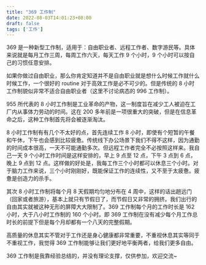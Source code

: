 ```yaml
---
title: "369 工作制"
date: 2022-08-03T14:01:23+08:00
draft: false
tags: ['工作']
---
```


369 是一种新型工作制，适用于：自由职业者、远程工作者、数字游民等。具体来说就是每月工作三周，每周工作六天，每天工作 9 个小时，9 个小时可以按自己的习惯任意安排。

如果你做过自由职业，那么你肯定知道并不是自由职业就是想什么时候工作就什么时候工作，一个很好的 routine 对于高效工作是必不可少的。但是传统的 8 小时工作制貌似非常不适合自由职业者（这里不讨论病态的 996 工作制）。

955 所代表的 8 小时工作制是工业革命的产物，这一制度旨在减少工人被迫在工厂内从事体力劳动的时间。这在 200 多年前是一项很重大的突破，但是在信息革命之后，这种工作制首先将会被逐渐淘汰。

8 小时工作制有有几个不太好的点，首先连续工作 8 小时，即使有个短暂的午餐和午休，下午也会感到比较疲惫。传统线下办公场景下我们不得不这样，因为通勤的时间成本很高，一天不可能通勤多次。但远程工作者完全不必按照这样来。我自己一天 9 个小时工作时间是这样安排的，早上 9 点至 12 点，下午 3 点到 6 点，晚上 9 点到 12 点。这样做的好处是，我每工作三个小时都可以休息三个小时。对于脑力工作来说，三个小时刚刚好，既能保证工作的连续性，又不至于太疲惫。疲惫是创造力的杀手。

其次 8 小时工作制将每个月 8 天假期均匀地分布在 4 周中，这样的话出趟远门（回家或者旅游），基本上就只有节假日了，而节假日又非常的拥挤。我们出行的自由其实就被这种无形的屏障大大限制了。369 工作制每个月的工作时长是 162 小时，大于八小时工作制的 160 个小时。即 369 工作制在没有减少每个月工作总时长的前提下但是每个月却都有一个八天的完整假期。

高质量的休息其实不管对于工作还是身心健康都非常重要，不重视休息其实等同于不重视工作，我觉得 369 工作制能够让我们更好地平衡两者，给我们更多自由。

369 工作制是我靠经验总结的，并没有理论支撑，仅供参加，欢迎交流~ 